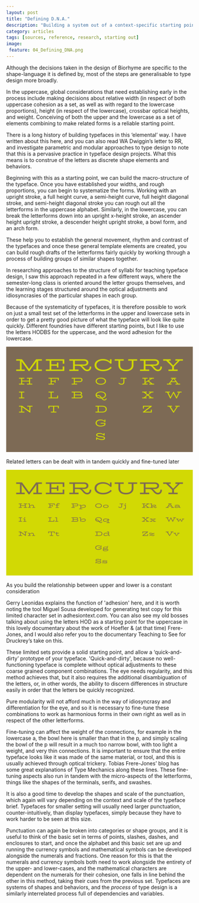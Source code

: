 ```yaml
---
layout: post
title: "Defining D.N.A."
description: "Building a system out of a context-specific starting point"
category: articles
tags: [sources, reference, research, starting out]
image: 
 feature: 04_Defining_DNA.png
---
```


Although the decisions taken in the design of Biorhyme are specific to the shape-language it is defined by, most of the steps are generalisable to type design more broadly. 

In the uppercase, global considerations that need establishing early in the process include making decisions about relative width (in respect of both uppercase cohesion as a set, as well as with regard to the lowercase proportions), height (in respect of the lowercase), crossbar optical heights, and weight. Conceiving of both the upper and the lowercase as a set of elements combining to make related forms is a reliable starting point. 

There is a long history of building typefaces in this ‘elemental’ way. I have written about this here, and you can also read WA Dwiggin’s letter to RR, and investigate parametric and modular approaches to type design to note that this is a pervasive practice in typeface design projects. What this means is to construe of the letters as discrete shape elements and behaviors.
 
Beginning with this as a starting point, we can build the macro-structure of the typeface. Once you have established your widths, and rough proportions, you can begin to systematize the forms. Working with an upright stroke, a full height curve, a semi-height curve, full height diagonal stroke, and semi-height diagonal stroke you can rough out all the letterforms in the uppercase alphabet. Similarly, in the lowercase, you can break the letterforms down into an upright x-height stroke, an ascender height upright stroke, a descender height upright stroke, a bowl form, and an arch form. 

These help you to establish the general movement, rhythm and contrast of the typefaces and once these general template elements are created, you can build rough drafts of the letterforms fairly quickly by working through a process of building groups of similar shapes together. 

In researching approaches to the structure of syllabi for teaching typeface design, I saw this approach repeated in a few different ways, where the semester-long class is oriented around the letter groups themselves, and the learning stages structured around the optical adjustments and idiosyncrasies of the particular shapes in each group. 

Because of the systematicity of typefaces, it is therefore possible to work on just a small test set of the letterforms in the upper and lowercase sets in order to get a pretty good picture of what the typeface will look like quite quickly. Different foundries have different starting points, but I like to use the letters HODBS for the uppercase, and the word adhesion for the lowercase. 

![Building out from an existing set](../images/Building_01.png)
<figcaption>Related letters can be dealt with in tandem quickly and fine-tuned later</figcaption>

![As you build the relationship between upper and lower is a constant consideration](../images/Building_02.png)
<figcaption>As you build the relationship between upper and lower is a constant consideration</figcaption>


Gerry Leonidas explains the function of 'adhesion' here, and it is worth noting the tool Miguel Sousa developed for generating test copy for this limited character set in adhesiontext.com. You can also see my old bosses talking about using the letters HOD as a starting point for the uppercase in this lovely documentary about the work of Hoefler & (at that time) Frere-Jones, and I would also refer you to the documentary Teaching to See for Druckrey’s take on this. 

These limited sets provide a solid starting point, and allow a ‘quick-and-dirty’ prototype of your typeface. 'Quick-and-dirty', because no well-functioning typeface is complete without optical adjustments to these coarse grained component combinations. The eye needs regularity, and this method achieves that, but it also requires the additional disambiguation of the letters, or, in other words, the ability to discern differences in structure easily in order that the letters be quickly recognized. 

Pure modularity will not afford much in the way of idiosyncrasy and differentiation for the eye, and so it is necessary to fine-tune these combinations to work as harmonious forms in their own right as well as in respect of the other letterforms. 

Fine-tuning can affect the weight of the connections, for example in the lowercase a, the bowl here is smaller than that in the p, and simply scaling the bowl of the p will result in a much too narrow bowl, with too light a weight, and very thin connections. It is important to ensure that the entire typeface looks like it was made of the same material, or tool, and this is usually achieved through optical trickery. Tobias Frere-Jones’ blog has some great explanations of Type Mechanics along these lines. These fine-tuning aspects also run in tandem with the micro-aspects of the letterforms, things like the shapes of the terminals, serifs, and swashes. 

It is also a good time to develop the shapes and scale of the punctuation, which again will vary depending on the context and scale of the typeface brief. Typefaces for smaller setting will usually need larger punctuation, counter-intuitively, than display typefaces, simply because they have to work harder to be seen at this size. 

Punctuation can again be broken into categories or shape groups, and it is useful to think of the basic set in terms of points, slashes, dashes, and enclosures to start, and once the alphabet and this basic set are up and running the currency symbols and mathematical symbols can be developed alongside the numerals and fractions. One reason for this is that the numerals and currency symbols both need to work alongside the entirety of the upper- and lower-cases, and the mathematical characters are dependent on the numerals for their cohesion, one falls in line behind the other in this method, taking their cues from the previous set. Typefaces are systems of shapes and behaviors, and the *process* of type design is a similarly interrelated process full of dependencies and variables. 




